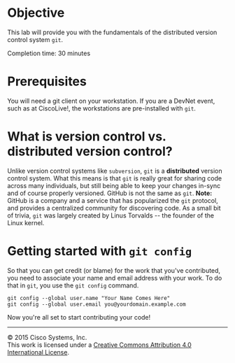 # Objective

This lab will provide you with the fundamentals of the distributed version control system `git`.

Completion time: 30 minutes

# Prerequisites

You will need a git client on your workstation.  If you are a DevNet event, such as at CiscoLive!, the workstations are pre-installed with `git`.

# What is version control vs. distributed version control?

Unlike version control systems like `subversion`, `git` is a **distributed** version control system.  What this means is that `git` is really great for sharing code across many individuals, but still being able to keep your changes in-sync and of course properly versioned.  GitHub is not the same as `git`.  **Note:** GitHub is a company and a service that has popularized the `git` protocol, and provides a centralized community for discovering code.  As a small bit of trivia, `git` was largely created by Linus Torvalds -- the founder of the Linux kernel.

# Getting started with `git config`

So that you can get credit (or blame) for the work that you've contributed, you need to associate your name and email address with your work.  To do that in `git`, you use the `git config` command.

```
git config --global user.name "Your Name Comes Here"
git config --global user.email you@yourdomain.example.com
```

Now you're all set to start contributing your code!

<hr>
&copy; 2015 Cisco Systems, Inc.<br>
This work is licensed under a <a rel="license" href="http://creativecommons.org/licenses/by/4.0/">Creative Commons Attribution 4.0 International License</a>.
